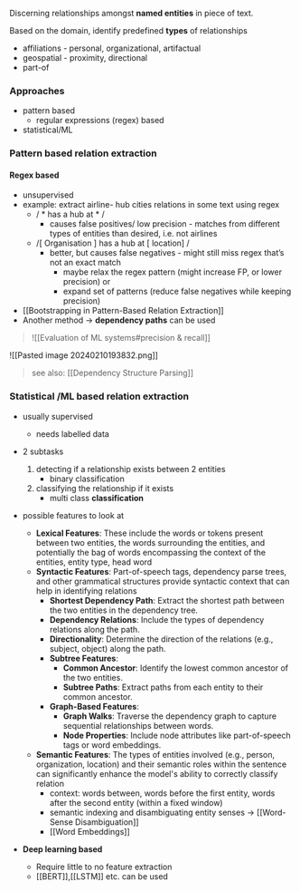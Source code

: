 Discerning relationships amongst **named entities** in piece of text.

Based on the domain, identify predefined **types** of relationships
- affiliations - personal, organizational, artifactual
- geospatial - proximity, directional
- part-of

### Approaches
- pattern based
	- regular expressions (regex) based 
- statistical/ML

### Pattern based relation extraction

#### Regex based
- unsupervised
- example:  extract airline- hub cities relations in some text using regex
	- / * has a hub at * /
		- causes false positives/ low precision - matches from different types of entities than desired, i.e. not airlines
	- /[ Organisation ] has a hub at [ location] /
		- better, but causes false negatives - might still miss regex that’s not an exact match
			- maybe relax the regex pattern (might increase FP, or lower precision) or 
			- expand set of patterns (reduce false negatives while keeping precision)
- [[Bootstrapping in Pattern-Based Relation Extraction]]
- Another method → **dependency paths** can be used 

>![[Evaluation of ML systems#precision & recall]]
		
![[Pasted image 20240210193832.png]]

> see also:  [[Dependency Structure Parsing]]

### Statistical /ML based relation extraction

- usually supervised
	- needs labelled data
- 2 subtasks
	1. detecting if a relationship exists between 2 entities
		- binary classification
	2. classifying the relationship if it exists
		- multi class **classification**
- possible features to look at
	- **Lexical Features**: These include the words or tokens present between two entities, the words surrounding the entities, and potentially the bag of words encompassing the context of the entities, entity type, head word
	- **Syntactic Features**: Part-of-speech tags, dependency parse trees, and other grammatical structures provide syntactic context that can help in identifying relations
	    - **Shortest Dependency Path**: Extract the shortest path between the two entities in the dependency tree.
	    - **Dependency Relations**: Include the types of dependency relations along the path.
	    - **Directionality**: Determine the direction of the relations (e.g., subject, object) along the path.
		- **Subtree Features**:
		    - **Common Ancestor**: Identify the lowest common ancestor of the two entities.
		    - **Subtree Paths**: Extract paths from each entity to their common ancestor.
		- **Graph-Based Features**:
		    - **Graph Walks**: Traverse the dependency graph to capture sequential relationships between words.
		    - **Node Properties**: Include node attributes like part-of-speech tags or word embeddings.
	- **Semantic Features**: The types of entities involved (e.g., person, organization, location) and their semantic roles within the sentence can significantly enhance the model's ability to correctly classify relation
		- context: words between, words before the first entity, words after the second entity (within a fixed window) 
		- semantic indexing and disambiguating entity senses → [[Word-Sense Disambiguation]]
		- [[Word Embeddings]]

- **Deep learning based**
	- Require little to no feature extraction
	- [[BERT]],[[LSTM]] etc. can be used